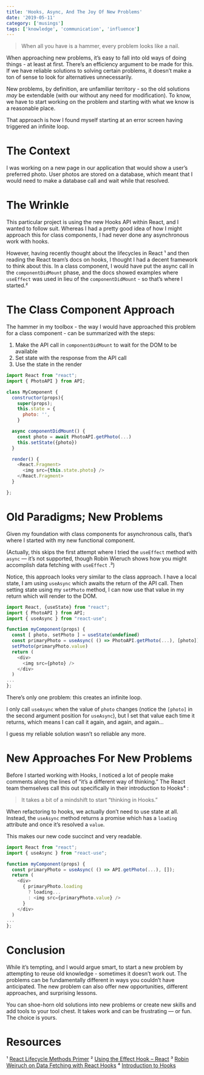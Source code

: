 ```yaml
---
title: 'Hooks, Async, And The Joy Of New Problems'
date: '2019-05-11'
category: ['musings']
tags: ['knowledge', 'communication', 'influence']
---
```


> When all you have is a hammer, every problem looks like a nail.

When approaching new problems, it’s easy to fall into old ways of doing things - at least at first.
There’s an efficiency argument to be made for this. If we have reliable solutions to solving certain problems, it doesn’t make a ton of sense to look for alternatives unnecessarily.

New problems, by definition, are unfamiliar territory - so the old solutions _may_ be extendable (with our without any need for modification). To know, we have to start working on the problem and starting with what we know is a reasonable place.

That approach is how I found myself starting at an error screen having triggered an infinite loop.

# The Context

I was working on a new page in our application that would show a user’s preferred photo. User photos are stored on a database, which meant that I would need to make a database call and wait while that resolved.

# The Wrinkle

This particular project is using the new Hooks API within React, and I wanted to follow suit. Whereas I had a pretty good idea of how I might approach this for class components, I had never done any asynchronous work with hooks.

However, having recently thought about the lifecycles in React ¹ and then reading the React team’s docs on hooks, I thought I had a decent framework to think about this. In a class component, I would have put the async call in the `componentDidMount` phase, and the docs showed examples where `useEffect` was used in lieu of the `componentDidMount` - so that’s where I started.²

# The Class Component Approach

The hammer in my toolbox - the way I would have approached this problem for a class component - can be summarized with the steps:

1. Make the API call in `componentDidMount` to wait for the DOM to be available
2. Set state with the response from the API call
3. Use the state in the render

```javascript
import React from "react";
import { PhotoAPI } from API;

class MyComponent {
  constructor(props){
    super(props);
    this.state = {
      photo: '',
    }

  async componentDidMount() {
    const photo = await PhotoAPI.getPhoto(...)
    this.setState({photo})
  }

  render() {
    <React.Fragment>
      <img src={this.state.photo} />
    </React.Fragment>
  }

};
```

# Old Paradigms; New Problems

Given my foundation with class components for asynchronous calls, that’s where I started with my new functional component.

(Actually, this skips the first attempt where I tried the `useEffect` method with `async` — it’s not supported, though Robin Wieruch shows how you might accomplish data fetching with `useEffect` .³)

Notice, this approach looks very similar to the class approach. I have a local state, I am using `useAsync` which awaits the return of the API call. Then setting state using my `setPhoto` method, I can now use that value in my return which will render to the DOM.

```javascript
import React, {useState} from "react";
import { PhotoAPI } from API;
import { useAsync } from "react-use";

function myComponent(props) {
  const [ photo, setPhoto ] = useState(undefined)
  const primaryPhoto = useAsync( () => PhotoAPI.getPhoto(...), [photo]);
  setPhoto(primaryPhoto.value)
  return (
    <div>
      <img src={photo} />
    </div>
  )
...
};
```

There’s only one problem: this creates an infinite loop.

I only call `useAsync` when the value of `photo` changes (notice the `[photo]` in the second argument position for `useAsync`), but I set that value each time it returns, which means I can call it again, and again, and again…

I guess my reliable solution wasn’t so reliable any more.

# New Approaches For New Problems

Before I started working with Hooks, I noticed a lot of people make comments along the lines of “it’s a different way of thinking.” The React team themselves call this out specifically in their introduction to Hooks⁴ :

> It takes a bit of a mindshift to start “thinking in Hooks.”

When refactoring to hooks, we actually don’t need to use state at all. Instead, the `useAsync` method returns a promise which has a `loading` attribute and once it’s resolved a `value`.

This makes our new code succinct and very readable.

```javascript
import React from "react";
import { useAsync } from "react-use";

function myComponent(props) {
  const primaryPhoto = useAsync( () => API.getPhoto(...), []);
  return (
    <div>
      { primaryPhoto.loading
        ? loading...
        : <img src={primaryPhoto.value} />
      }
    </div>
  )
...
};
```

# Conclusion

While it’s tempting, and I would argue smart, to start a new problem by attempting to reuse old knowledge - sometimes it doesn’t work out. The problems can be fundamentally different in ways you couldn’t have anticipated. The new problem can also offer new opportunities, different approaches, and surprising lessons.

You can shoe-horn old solutions into new problems or create new skills and add tools to your tool chest. It takes work and can be frustrating — or fun. The choice is yours.

# Resources

¹ [React Lifecycle Methods Primer](https://www.stephencharlesweiss.com/2019-04-04/react-lifecycle-methods/)
² [Using the Effect Hook – React](https://reactjs.org/docs/hooks-effect.html)
³ [Robin Weiruch on Data Fetching with React Hooks](https://www.robinwieruch.de/react-hooks-fetch-data/)
⁴ [Introduction to Hooks](https://reactjs.org/docs/hooks-intro.html#gradual-adoption-strategy)
